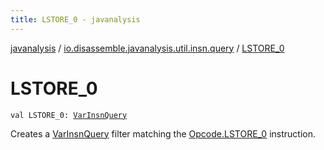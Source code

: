 ```yaml
---
title: LSTORE_0 - javanalysis
---
```


[javanalysis](../index.html) / [io.disassemble.javanalysis.util.insn.query](index.html) / [LSTORE_0](./-l-s-t-o-r-e_0.html)

# LSTORE_0

`val LSTORE_0: `[`VarInsnQuery`](-var-insn-query/index.html)

Creates a [VarInsnQuery](-var-insn-query/index.html) filter matching the [Opcode.LSTORE_0](#) instruction.

